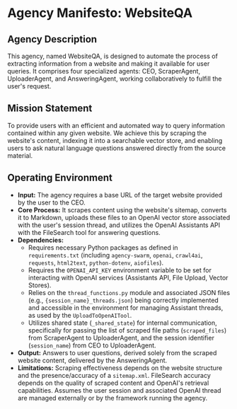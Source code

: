 # Agency Manifesto: WebsiteQA

## Agency Description

This agency, named WebsiteQA, is designed to automate the process of extracting information from a website and making it available for user queries. It comprises four specialized agents: CEO, ScraperAgent, UploaderAgent, and AnsweringAgent, working collaboratively to fulfill the user's request.

## Mission Statement

To provide users with an efficient and automated way to query information contained within any given website. We achieve this by scraping the website's content, indexing it into a searchable vector store, and enabling users to ask natural language questions answered directly from the source material.

## Operating Environment

*   **Input:** The agency requires a base URL of the target website provided by the user to the CEO.
*   **Core Process:** It scrapes content using the website's sitemap, converts it to Markdown, uploads these files to an OpenAI vector store associated with the user's session thread, and utilizes the OpenAI Assistants API with the FileSearch tool for answering questions.
*   **Dependencies:**
    *   Requires necessary Python packages as defined in `requirements.txt` (including `agency-swarm`, `openai`, `crawl4ai`, `requests`, `html2text`, `python-dotenv`, `aiofiles`).
    *   Requires the `OPENAI_API_KEY` environment variable to be set for interacting with OpenAI services (Assistants API, File Upload, Vector Stores).
    *   Relies on the `thread_functions.py` module and associated JSON files (e.g., `{session_name}_threads.json`) being correctly implemented and accessible in the environment for managing Assistant threads, as used by the `UploadToOpenAITool`.
    *   Utilizes shared state (`_shared_state`) for internal communication, specifically for passing the list of scraped file paths (`scraped_files`) from ScraperAgent to UploaderAgent, and the session identifier (`session_name`) from CEO to UploaderAgent.
*   **Output:** Answers to user questions, derived solely from the scraped website content, delivered by the AnsweringAgent.
*   **Limitations:** Scraping effectiveness depends on the website structure and the presence/accuracy of a `sitemap.xml`. FileSearch accuracy depends on the quality of scraped content and OpenAI's retrieval capabilities. Assumes the user session and associated OpenAI thread are managed externally or by the framework running the agency.